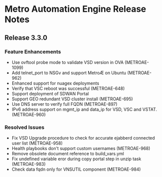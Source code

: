 # Metro Automation Engine Release Notes
## Release 3.3.0
### Feature Enhancements
* Use ovftool probe mode to validate VSD version in OVA (METROAE-1099)
* Add telnet_port to NSGv and support MetroÆ on Ubuntu (METROAE-962)
* Enhanced support for nuagex deployments
* Verify that VSC reboot was successful (METROAE-648)
* Support deployment of SDWAN Portal
* Support GEO redundant VSD cluster install (METROAE-695)
* Use DNS server to verify full FQDN (METROAE-897)
* IPv6 address support on mgmt_ip and data_ip for VSD, VSC and VSTAT. (METROAE-960)
### Resolved Issues
* Fix VSD Upgrade procedure to check for accurate ejabberd connected user list (METROAE-958)
* Health playbooks don't support custom usernames (METROAE-968)
* Remove obsolete document reference to build_vars.yml
* Fix undefined variable eror during copy portal step in unzip task (METROAE-983)
* Check data fqdn only for VNSUTIL component (METROAE-984)
